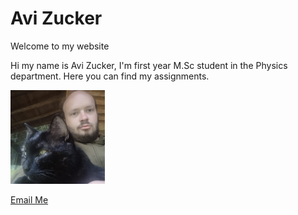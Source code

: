 # Avi Zucker

Welcome to my website

Hi my name is Avi Zucker, I'm first year M.Sc student in the Physics department.
Here you can find my assignments.

<img src="pic.png" alt="placeholder" width="30%" height="30%">







[Email Me](mailto:abraham.zucker%40weizmann.ac.il)

